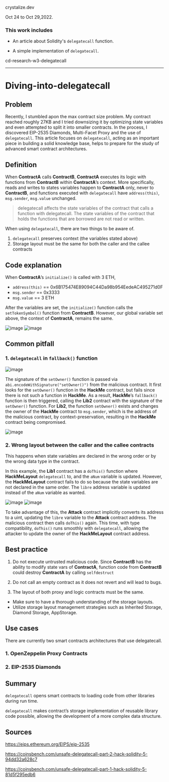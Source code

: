crystalize.dev

Oct 24 to Oct 29,2022.

### This work includes

- An article about Solidity's `delegatecall` function.

- A simple implementation of `delegatecall`.

cd-research-w3-delegatecall

----

# Diving-into-delegatecall

## Problem

Recently, I stumbled apon the max contract size problem. My contract reached roughly 27KB and I tried downsizing it by optimizing state variables and even attempted to split it into smaller contracts. In the process, I discovered EIP-2535 Diamonds, Multi-Facet Proxy and the use of `delegatecall`. This article focuses on `delegatecall`, acting as an important piece in building a solid knowledge base, helps to prepare for the study of advanced smart contract architectures.

## Definition

When **ContractA** calls **ContractB**, **ContractA** executes its logic with functions from **ContractB** within **ContractA**’s context. More specifically, reads and writes to states variables happen to **ContractA** only, never to **ContractB**, and functions executed with `delegatecall` have `address(this)`, `msg.sender`, `msg.value` unchanged.

> delegatecall affects the state variables of the contract that calls a function with delegatecall. The state variables of the contract that holds the functions that are borrowed are not read or written.

When using `delegatecall`, there are two things to be aware of.
1. `delegatecall` preserves context (the variables stated above)
2. Storage layout must be the same for both the caller and the callee contracts

## Code explanation

When **ContractA**’s `initialize()` is called with 3 ETH, 
- `address(this)` == 0x6B175474E89094C44Da98b954EedeAC495271d0F
- `msg.sender` == 0x3333
- `msg.value` == 3 ETH

After the variables are set, the `initialize()` function calls the `setTokenSymbol()` function from **ContractB**. However, our global variable set above, the context of **ContractA**, remains the same.

![image](https://user-images.githubusercontent.com/48362877/199665052-e144a806-60de-4034-ad21-2cc468848340.png)
![image](https://user-images.githubusercontent.com/48362877/199664660-2c61ddd2-ebc5-4a6d-87b0-9f7564fc05a4.png)

## Common pitfall

### 1. `delegatecall` in `fallback()` function

![image](https://user-images.githubusercontent.com/48362877/199662022-57e6b77c-bd3b-4129-ad08-23722f7a5d99.png)

The signature of the `setOwner()` function is passed via `abi.encodeWithSignature("setOwner()")` from the malicious contract. It first looks for the `setOwner()` function in the **HackMe** contract, but fails since there is not such a function in **HackMe**. As a result, **HackMe**’s `fallback()` function is then triggered, calling the **Lib2** contract with the signature of the `setOwner()` function. For **Lib2**, the function `setOwner()` exists and changes the owner of the **HackMe** contract to `msg.sender`, which is the address of the malicious contract, by context-preservation, resulting in the **HackMe** contract being compromised.

![image](https://user-images.githubusercontent.com/48362877/199662087-9ddb82ff-08ac-4eae-9e72-73934bd56c59.png)

### 2. Wrong layout between the caller and the callee contracts

This happens when state variables are declared in the wrong order or by the wrong data type in the contract.

In this example, the **Lib1** contract has a `doThis()` function where **HackMeLayout** `delegatecall` to, and the `aNum` variable is updated. However, the **HackMeLayout** contract fails to do so because the state variables are not declared in the same order. The `libre` address variable is updated instead of the `aNum` variable as wanted.

![image](https://user-images.githubusercontent.com/48362877/199662152-8012ce53-c987-4ef2-8a56-1fa2b455abbc.png)
![image](https://user-images.githubusercontent.com/48362877/199662518-e05a9a92-a786-4cef-84f6-af1309c8918c.png)

To take advantage of this, the **Attack** contract implicitly converts its address to a uint, updating the `libre` variable to the **Attack** contract address. The malicious contract then calls `doThis()` again. This time, with type compatibility, `doThis()` runs smoothly with `delegatecall`, allowing the attacker to update the owner of the **HackMeLayout** contract address.

## Best practice

1. Do not execute untrusted malicious code. Since **ContractB** has the ability to modify state vars of **ContractA**, function code from **ContractB** could destroy **ContractA** by calling `selfdestruct`

2. Do not call an empty contract as it does not revert and will lead to bugs.

3. The layout of both proxy and logic contracts must be the same. 

- Make sure to have a thorough understanding of the storage layouts.
- Utilize storage layout management strategies such as Inherited Storage, Diamond Storage, AppStorage.

## Use cases

There are currently two smart contracts architectures that use delegatecall.

### 1. OpenZeppelin Proxy Contracts

### 2. EIP-2535 Diamonds

## Summary

`delegatecall` opens smart contracts to loading code from other libraries during run time.

`delegatecall` makes contract’s storage implementation of reusable library code possible, allowing the development of a more complex data structure.

## Sources

https://eips.ethereum.org/EIPS/eip-2535

https://coinsbench.com/unsafe-delegatecall-part-2-hack-solidity-5-94dd32a628c7

https://coinsbench.com/unsafe-delegatecall-part-1-hack-solidity-5-81d5f295edb6

